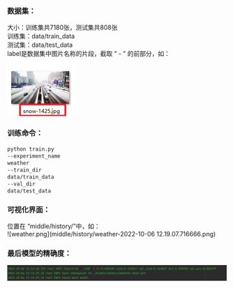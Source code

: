 ### 数据集：  
大小：训练集共7180张，测试集共808张  
训练集：data/train_data  
测试集：data/test_data  
label是数据集中图片名称的片段，截取 “ - ” 的前部分，如：  
![img.png](middle/img.png)  
### 训练命令：
````
python train.py 
--experiment_name
weather
--train_dir
data/train_data
--val_dir
data/test_data
````
### 可视化界面：  
位置在 “middle/history/”中，如：  
![weather.png](middle/history/weather-2022-10-06 12.19.07.716666.png)  

### 最后模型的精确度：
![acc.png](middle/acc.png)